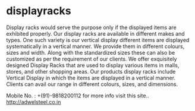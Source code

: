 # displayracks
Display racks would serve the purpose only if the displayed items are exhibited properly. Our display racks are available in different makes and types. One such variety is our vertical display different items are displayed systematically in a vertical manner. We provide them in different colours, sizes and width. Along with the standardized sizes these can also be customized as per the requirement of our clients. We offer exquisitely designed Display Racks that are used to display various items in malls, stores, and other shopping areas. Our products display racks include Vertical Display in which the items are displayed in a vertical manner. Clients can avail our range in different colours, sizes, and dimensions.  

Mobile No. : +(91)-9818200112 
for more info visit this site.. http://adwelsteel.co.in
